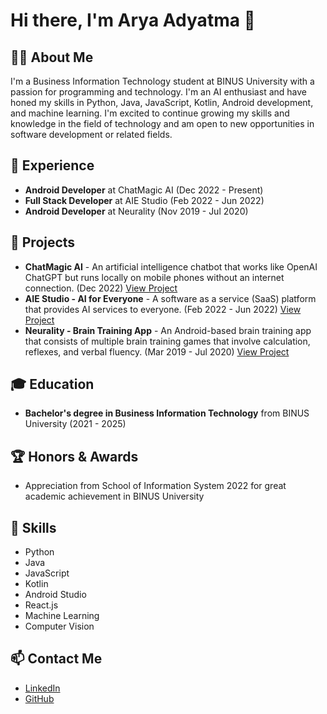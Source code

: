 # Hi there, I'm Arya Adyatma 👋

## 👨‍💻 About Me

I'm a Business Information Technology student at BINUS University with a passion for programming and technology. I'm an AI enthusiast and have honed my skills in Python, Java, JavaScript, Kotlin, Android development, and machine learning. I'm excited to continue growing my skills and knowledge in the field of technology and am open to new opportunities in software development or related fields.

## 💼 Experience

- **Android Developer** at ChatMagic AI (Dec 2022 - Present)
- **Full Stack Developer** at AIE Studio (Feb 2022 - Jun 2022)
- **Android Developer** at Neurality (Nov 2019 - Jul 2020)

## 🚀 Projects

- **ChatMagic AI** - An artificial intelligence chatbot that works like OpenAI ChatGPT but runs locally on mobile phones without an internet connection. (Dec 2022) [View Project](https://bit.ly/aa-chatmagicai)
- **AIE Studio - AI for Everyone** - A software as a service (SaaS) platform that provides AI services to everyone. (Feb 2022 - Jun 2022) [View Project](https://bit.ly/aa-aiestudio)
- **Neurality - Brain Training App** - An Android-based brain training app that consists of multiple brain training games that involve calculation, reflexes, and verbal fluency. (Mar 2019 - Jul 2020) [View Project](https://bit.ly/aa-neurality)

## 🎓 Education

- **Bachelor's degree in Business Information Technology** from BINUS University (2021 - 2025)

## 🏆 Honors & Awards

- Appreciation from School of Information System 2022 for great academic achievement in BINUS University

## 🔧 Skills

- Python
- Java
- JavaScript
- Kotlin
- Android Studio
- React.js
- Machine Learning
- Computer Vision

## 📫 Contact Me

- [LinkedIn](https://www.linkedin.com/in/arya-adyatma/)
- [GitHub](https://github.com/aryadytm)

<!---
aryadytm/aryadytm is a ✨ special ✨ repository because its `README.md` (this file) appears on your GitHub profile.
You can click the Preview link to take a look at your changes.
--->
